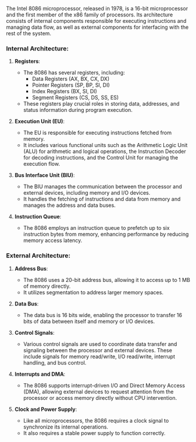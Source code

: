 The Intel 8086 microprocessor, released in 1978, is a 16-bit microprocessor and the first member of the x86 family of processors. Its architecture consists of internal components responsible for executing instructions and managing data flow, as well as external components for interfacing with the rest of the system.

### Internal Architecture:

1. **Registers**:
   - The 8086 has several registers, including:
     - Data Registers (AX, BX, CX, DX)
     - Pointer Registers (SP, BP, SI, DI)
     - Index Registers (BX, SI, DI)
     - Segment Registers (CS, DS, SS, ES)
   - These registers play crucial roles in storing data, addresses, and status information during program execution.

2. **Execution Unit (EU)**:
   - The EU is responsible for executing instructions fetched from memory.
   - It includes various functional units such as the Arithmetic Logic Unit (ALU) for arithmetic and logical operations, the Instruction Decoder for decoding instructions, and the Control Unit for managing the execution flow.

3. **Bus Interface Unit (BIU)**:
   - The BIU manages the communication between the processor and external devices, including memory and I/O devices.
   - It handles the fetching of instructions and data from memory and manages the address and data buses.

4. **Instruction Queue**:
   - The 8086 employs an instruction queue to prefetch up to six instruction bytes from memory, enhancing performance by reducing memory access latency.

### External Architecture:

1. **Address Bus**:
   - The 8086 uses a 20-bit address bus, allowing it to access up to 1 MB of memory directly.
   - It utilizes segmentation to address larger memory spaces.

2. **Data Bus**:
   - The data bus is 16 bits wide, enabling the processor to transfer 16 bits of data between itself and memory or I/O devices.

3. **Control Signals**:
   - Various control signals are used to coordinate data transfer and signaling between the processor and external devices. These include signals for memory read/write, I/O read/write, interrupt handling, and bus control.

4. **Interrupts and DMA**:
   - The 8086 supports interrupt-driven I/O and Direct Memory Access (DMA), allowing external devices to request attention from the processor or access memory directly without CPU intervention.

5. **Clock and Power Supply**:
   - Like all microprocessors, the 8086 requires a clock signal to synchronize its internal operations.
   - It also requires a stable power supply to function correctly.
